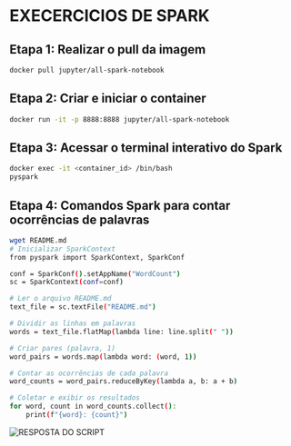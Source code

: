# EXECERCICIOS DE SPARK

## Etapa 1: Realizar o pull da imagem

```sh
docker pull jupyter/all-spark-notebook
```

## Etapa 2: Criar e iniciar o container

```sh
docker run -it -p 8888:8888 jupyter/all-spark-notebook

```

## Etapa 3: Acessar o terminal interativo do Spark

```sh
docker exec -it <container_id> /bin/bash
pyspark
```

## Etapa 4: Comandos Spark para contar ocorrências de palavras

```sh
wget README.md
# Inicializar SparkContext
from pyspark import SparkContext, SparkConf

conf = SparkConf().setAppName("WordCount")
sc = SparkContext(conf=conf)

# Ler o arquivo README.md
text_file = sc.textFile("README.md")

# Dividir as linhas em palavras
words = text_file.flatMap(lambda line: line.split(" "))

# Criar pares (palavra, 1)
word_pairs = words.map(lambda word: (word, 1))

# Contar as ocorrências de cada palavra
word_counts = word_pairs.reduceByKey(lambda a, b: a + b)

# Coletar e exibir os resultados
for word, count in word_counts.collect():
    print(f"{word}: {count}")

```

![RESPOSTA DO SCRIPT](/Sprint%207/Evidencias/SPARK)

